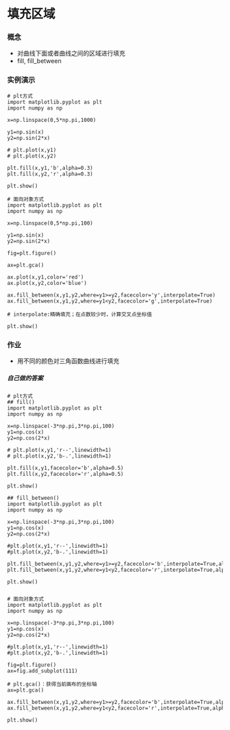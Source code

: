 # 填充区域

### 概念
- 对曲线下面或者曲线之间的区域进行填充
- fill, fill_between

### 实例演示
    # plt方式
    import matplotlib.pyplot as plt
    import numpy as np
    
    x=np.linspace(0,5*np.pi,1000)
    
    y1=np.sin(x)
    y2=np.sin(2*x)
    
    # plt.plot(x,y1)
    # plt.plot(x,y2)
    
    plt.fill(x,y1,'b',alpha=0.3)
    plt.fill(x,y2,'r',alpha=0.3)
    
    plt.show()

    # 面向对象方式
    import matplotlib.pyplot as plt
    import numpy as np
    
    x=np.linspace(0,5*np.pi,100)
    
    y1=np.sin(x)
    y2=np.sin(2*x)
    
    fig=plt.figure()
    
    ax=plt.gca()
    
    ax.plot(x,y1,color='red')
    ax.plot(x,y2,color='blue')
    
    ax.fill_between(x,y1,y2,where=y1>=y2,facecolor='y',interpolate=True)
    ax.fill_between(x,y1,y2,where=y1<y2,facecolor='g',interpolate=True)
    
    # interpolate:精确填充；在点数较少时，计算交叉点坐标值
    
    plt.show()

### 作业
- 用不同的颜色对三角函数曲线进行填充

##### 自己做的答案
    # plt方式
	## fill()
    import matplotlib.pyplot as plt
    import numpy as np
    
    x=np.linspace(-3*np.pi,3*np.pi,100)
    y1=np.cos(x)
    y2=np.cos(2*x)
    
    # plt.plot(x,y1,'r--',linewidth=1)
    # plt.plot(x,y2,'b-.',linewidth=1)
    
    plt.fill(x,y1,facecolor='b',alpha=0.5)
    plt.fill(x,y2,facecolor='r',alpha=0.5)
    
    plt.show()

    ## fill_between()
    import matplotlib.pyplot as plt
    import numpy as np
    
    x=np.linspace(-3*np.pi,3*np.pi,100)
    y1=np.cos(x)
    y2=np.cos(2*x)
    
    #plt.plot(x,y1,'r--',linewidth=1)
    #plt.plot(x,y2,'b-.',linewidth=1)
    
    plt.fill_between(x,y1,y2,where=y1>=y2,facecolor='b',interpolate=True,alpha=0.5)
    plt.fill_between(x,y1,y2,where=y1<y2,facecolor='r',interpolate=True,alpha=0.5)
    
    plt.show()
###
	# 面向对象方式
    import matplotlib.pyplot as plt
    import numpy as np
    
    x=np.linspace(-3*np.pi,3*np.pi,100)
    y1=np.cos(x)
    y2=np.cos(2*x)
    
    #plt.plot(x,y1,'r--',linewidth=1)
    #plt.plot(x,y2,'b-.',linewidth=1)
    
    fig=plt.figure()
    ax=fig.add_subplot(111)
    
    # plt.gca()：获得当前画布的坐标轴
    ax=plt.gca()
    
    ax.fill_between(x,y1,y2,where=y1>=y2,facecolor='b',interpolate=True,alpha=0.5)
    ax.fill_between(x,y1,y2,where=y1<y2,facecolor='r',interpolate=True,alpha=0.5)
    
    plt.show()
